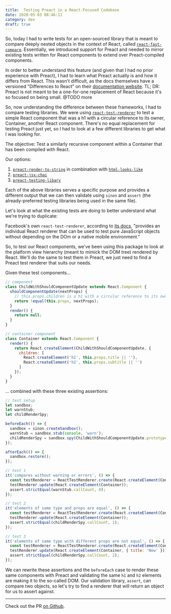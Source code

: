 ```yaml
---
title:  Testing Preact in a React-Focused Codebase
date: 2020-05-03 08:46:11
category: dev
draft: true
---
```


So, today I had to write tests for an open-sourced library that is meant to compare deeply nested objects in the context of React, called [`react-fast-compare`](https://github.com/FormidableLabs/react-fast-compare). Essentially, we introduced support for Preact and needed to mirror existing tests written for React components to extend over Preact-compiled components.

In order to better understand this feature (and given that I had no prior experience with Preact), I had to learn what Preact actually is and how it differs from React. This wasn't difficult, as the docs themselves have a versioned "Differences to React" on their [documentation website](https://preactjs.com/guide/v10/differences-to-react). TL; DR: Preact is not meant to be a one-for-one replacement of React because it's so focused on being small. @TODO more

So, now understanding the difference between these frameworks, I had to compare testing libraries. We were using [`react-test-renderer`](https://reactjs.org/docs/test-renderer.html) to test a simple React component that was a h1 with a circular reference to its owner, Container, another React component. There's no equal replacement for testing Preact just yet, so I had to look at a few different libraries to get what I was looking for.

The objective: Test a similarly recursive component within a Container that has been compiled with React.

Our options:

1. [`preact-render-to-string`]() in combination with [`html-looks-like`]()
2. [`preact-jsx-chai`]()
3. [`preact-testing-libary`]()

Each of the above libraries serves a specific purpose and provides a different output that we can then validate using `sinon` and `assert` (the already-preferred testing libraries being used in the same file).

Let's look at what the existing tests are doing to better understand what we're trying to duplicate:

Facebook's own `react-test-renderer`, according to [its docs](https://reactjs.org/docs/test-renderer.html), "provides an individual React renderer that can be used to test pure JavaScript objects without depending on the DOm or a native mobile environment."

So, to test our React components, we've been using this package to look at the platform view hierarchy (meant to mimick the DOM tree) rendered by React. We'll do the same to test them in Preact, we just need to find a Preact test renderer that suits our needs.

Given these test components...

```js
// component
class ChildWithShouldComponentUpdate extends React.Component {
  shouldComponentUpdate(nextProps) {
    // this.props.children is a h1 with a circular reference to its owner, Container
    return !equal(this.props, nextProps);
  }
  render() {
    return null;
  }
}

// container component
class Container extends React.Component {
  render() {
    return React.createElement(ChildWithShouldComponentUpdate, {
      children: [
        React.createElement('h1', this.props.title || ''),
        React.createElement('h2', this.props.subtitle || '')
      ]
    });
  }
}
```

... combined with these three existing assertions:

```js
// test setup
let sandbox;
let warnStub;
let childRenderSpy;

beforeEach(() => {
  sandbox = sinon.createSandbox();
  warnStub = sandbox.stub(console, 'warn');
  childRenderSpy = sandbox.spy(ChildWithShouldComponentUpdate.prototype, 'render');
});

afterEach(() => {
  sandbox.restore();
});

// test 1
it('compares without warning or errors', () => {
  const testRenderer = ReactTestRenderer.create(React.createElement(Container));
  testRenderer.update(React.createElement(Container));
  assert.strictEqual(warnStub.callCount, 0);
});

// test 2
it('elements of same type and props are equal', () => {
  const testRenderer = ReactTestRenderer.create(React.createElement(Container));
  testRenderer.update(React.createElement(Container));
  assert.strictEqual(childRenderSpy.callCount, 1);
});

// test 3
it('elements of same type with different props are not equal', () => {
  const testRenderer = ReactTestRenderer.create(React.createElement(Container));
  testRenderer.update(React.createElement(Container, { title: 'New' }));
  assert.strictEqual(childRenderSpy.callCount, 2);
});
```

We can rewrite these assertions and the `beforeEach` case to render these same components with Preact and validating the same `h1` and `h2` elements are making it to the so-called DOM. Our validation library, `assert`, can compare two objects, so let's try to find a renderer that will return an object for us to assert against.

<!-- What library renders to obj? -->

<!-- Can we duplicate the assertions? -->

<!-- Outcome / Final Tests -->

---

Check out the PR [on Github](https://github.com/FormidableLabs/react-fast-compare/pull/67).